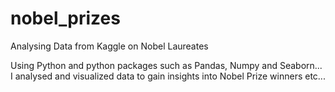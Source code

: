 # nobel_prizes
Analysing Data from Kaggle on Nobel Laureates

Using Python and python packages such as Pandas, Numpy and Seaborn...
I analysed and visualized data to gain insights into Nobel Prize winners etc...
